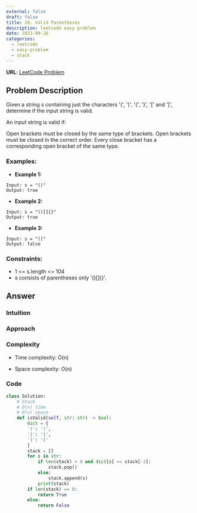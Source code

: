 ```yaml
---
external: false
draft: false
title: 20. Valid Parentheses
description: leetcode easy problem
date: 2023-09-26
categories:
  - leetcode
  - easy-problem
  - stack
---
```


**URL**: [LeetCode Problem](https://leetcode.com/problems/contains-duplicate/description/)

## Problem Description

Given a string s containing just the characters '(', ')', '{', '}', '[' and ']', determine if the input string is valid.

An input string is valid if:

Open brackets must be closed by the same type of brackets.
Open brackets must be closed in the correct order.
Every close bracket has a corresponding open bracket of the same type.

### Examples:

- **Example 1:**

```plaintext
Input: s = "()"
Output: true

```

- **Example 2:**

```plaintext
Input: s = "()[]{}"
Output: true

```

- **Example 3:**

```plaintext
Input: s = "(]"
Output: false
```

### Constraints:

- 1 <= s.length <= 104
- s consists of parentheses only '()[]{}'.

## Answer

### Intuition

### Approach

### Complexity

- Time complexity: O(n)

- Space complexity: O(n)

### Code

```python
class Solution:
    # Stack
    # O(n) time
    # O(n) space
    def isValid(self, str: str) -> bool:
        dict = {
        ')': '(',
        '}': '{',
        ']': '['
        }
        stack = []
        for s in str:
            if len(stack) > 0 and dict[s] == stack[-1]:
                stack.pop()
            else:
                stack.append(s)
            print(stack)
        if len(stack) == 0:
            return True
        else:
            return False
```
